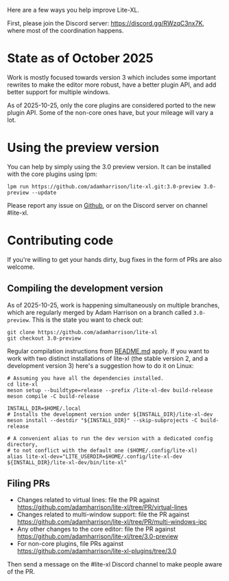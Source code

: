 Here are a few ways you help improve Lite-XL.

First, please join the Discord server: https://discord.gg/RWzqC3nx7K, where most of the coordination happens.

# State as of October 2025

Work is mostly focused towards version 3 which includes some important rewrites to make the editor more robust, have a better plugin API, and add better support for multiple windows. 

As of 2025-10-25, only the core plugins are considered ported to the new plugin API. Some of the non-core ones have, but your mileage will vary a lot. 

# Using the preview version

You can help by simply using the 3.0 preview version. It can be installed with the core plugins using lpm:

```
lpm run https://github.com/adamharrison/lite-xl.git:3.0-preview 3.0-preview --update
```

Please report any issue on [Github](https://github.com/lite-xl/lite-xl/issues), or on the Discord server on channel #lite-xl.

# Contributing code

If you're willing to get your hands dirty, bug fixes in the form of PRs are also welcome.

## Compiling the development version

As of 2025-10-25, work is happening simultaneously on multiple branches, which are regularly merged by Adam Harrison on a branch called `3.0-preview`. This is the state you want to check out:

```
git clone https://github.com/adamharrison/lite-xl
git checkout 3.0-preview
```

Regular compilation instructions from [README.md](README.md) apply. If you want to work with two distinct installations of lite-xl (the stable version 2, and a development version 3) here's a suggestion how to do it on Linux:

```
# Assuming you have all the dependencies installed.
cd lite-xl
meson setup --buildtype=release --prefix /lite-xl-dev build-release
meson compile -C build-release

INSTALL_DIR=$HOME/.local
# Installs the development version under ${INSTALL_DIR}/lite-xl-dev
meson install --destdir "${INSTALL_DIR}" --skip-subprojects -C build-release

# A convenient alias to run the dev version with a dedicated config directory, 
# to not conflict with the default one ($HOME/.config/lite-xl)
alias lite-xl-dev="LITE_USERDIR=$HOME/.config/lite-xl-dev ${INSTALL_DIR}/lite-xl-dev/bin/lite-xl"
```

## Filing PRs

- Changes related to virtual lines: file the PR against https://github.com/adamharrison/lite-xl/tree/PR/virtual-lines
- Changes related to multi-window support: file the PR against https://github.com/adamharrison/lite-xl/tree/PR/multi-windows-ipc
- Any other changes to the core editor: file the PR against https://github.com/adamharrison/lite-xl/tree/3.0-preview
- For non-core plugins, file PRs against https://github.com/adamharrison/lite-xl-plugins/tree/3.0

Then send a message on the #lite-xl Discord channel to make people aware of the PR.

